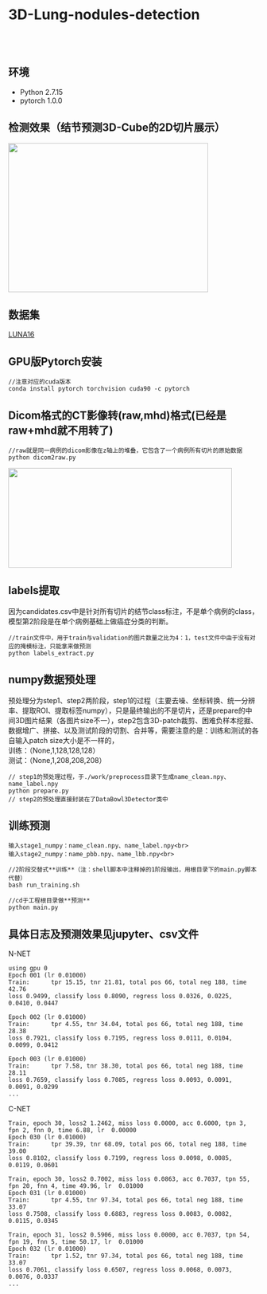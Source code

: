 # 3D-Lung-nodules-detection
<br><br>
## 环境
   * Python 2.7.15
   * pytorch 1.0.0
   
## 检测效果（结节预测3D-Cube的2D切片展示）
<img src="https://github.com/RoyceMao/3D-Lung-nodules-detection/blob/master/img/EG.png" width="402" height="299"/>

## 数据集
   [LUNA16](https://luna16.grand-challenge.org/)
   
## GPU版Pytorch安装
```
//注意对应的cuda版本
conda install pytorch torchvision cuda90 -c pytorch
```
## Dicom格式的CT影像转(raw,mhd)格式(已经是raw+mhd就不用转了)
```
//raw就是同一病例的dicom影像在z轴上的堆叠，它包含了一个病例所有切片的原始数据
python dicom2raw.py
```
<img src="https://github.com/RoyceMao/3D-Lung-nodules-detection/blob/master/img/EG1.png" width="450" height="200"/>

## labels提取
因为candidates.csv中是针对所有切片的结节class标注，不是单个病例的class，模型第2阶段是在单个病例基础上做癌症分类的判断。
```
//train文件中，用于train与validation的图片数量之比为4：1，test文件中由于没有对应的掩模标注，只能拿来做预测
python labels_extract.py
```

## numpy数据预处理
预处理分为step1、step2两阶段，step1的过程（主要去噪、坐标转换、统一分辨率、提取ROI、提取标签numpy），只是最终输出的不是切片，还是prepare的中间3D图片结果（各图片size不一），step2包含3D-patch裁剪、困难负样本挖掘、数据增广、拼接、以及测试阶段的切割、合并等，需要注意的是：训练和测试的各自输入patch size大小是不一样的，<br>
    训练：（None,1,128,128,128）<br>
    测试：（None,1,208,208,208）<br>
```
// step1的预处理过程，于./work/preprocess目录下生成name_clean.npy、name_label.npy
python prepare.py
// step2的预处理直接封装在了DataBowl3Detector类中
```

## 训练预测
    输入stage1_numpy：name_clean.npy、name_label.npy<br>
    输入stage2_numpy：name_pbb.npy、name_lbb.npy<br>
```
//2阶段交替式**训练**（注：shell脚本中注释掉的1阶段输出，用根目录下的main.py脚本代替）
bash run_training.sh

//cd于工程根目录做**预测**
python main.py
```

## 具体日志及预测效果见jupyter、csv文件
N-NET
```
using gpu 0
Epoch 001 (lr 0.01000)
Train:      tpr 15.15, tnr 21.81, total pos 66, total neg 188, time 42.76
loss 0.9499, classify loss 0.8090, regress loss 0.0326, 0.0225, 0.0410, 0.0447
 
Epoch 002 (lr 0.01000)
Train:      tpr 4.55, tnr 34.04, total pos 66, total neg 188, time 28.38
loss 0.7921, classify loss 0.7195, regress loss 0.0111, 0.0104, 0.0099, 0.0412
 
Epoch 003 (lr 0.01000)
Train:      tpr 7.58, tnr 38.30, total pos 66, total neg 188, time 28.11
loss 0.7659, classify loss 0.7085, regress loss 0.0093, 0.0091, 0.0091, 0.0299
...
```
C-NET
```
Train, epoch 30, loss2 1.2462, miss loss 0.0000, acc 0.6000, tpn 3, fpn 2, fnn 0, time 6.88, lr  0.00000
Epoch 030 (lr 0.01000)
Train:      tpr 39.39, tnr 68.09, total pos 66, total neg 188, time 39.00
loss 0.8102, classify loss 0.7199, regress loss 0.0098, 0.0085, 0.0119, 0.0601
 
Train, epoch 30, loss2 0.7002, miss loss 0.0863, acc 0.7037, tpn 55, fpn 20, fnn 4, time 49.96, lr  0.01000
Epoch 031 (lr 0.01000)
Train:      tpr 4.55, tnr 97.34, total pos 66, total neg 188, time 33.07
loss 0.7508, classify loss 0.6883, regress loss 0.0083, 0.0082, 0.0115, 0.0345
 
Train, epoch 31, loss2 0.5906, miss loss 0.0000, acc 0.7037, tpn 54, fpn 19, fnn 5, time 50.17, lr  0.01000
Epoch 032 (lr 0.01000)
Train:      tpr 1.52, tnr 97.34, total pos 66, total neg 188, time 33.07
loss 0.7061, classify loss 0.6507, regress loss 0.0068, 0.0073, 0.0076, 0.0337
...
```